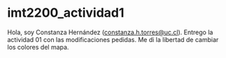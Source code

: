 # imt2200_actividad1
Hola, soy Constanza Hernández (constanza.h.torres@uc.cl). Entrego la actividad 01 con las modificaciones pedidas. Me di la libertad de cambiar los colores del mapa. 

